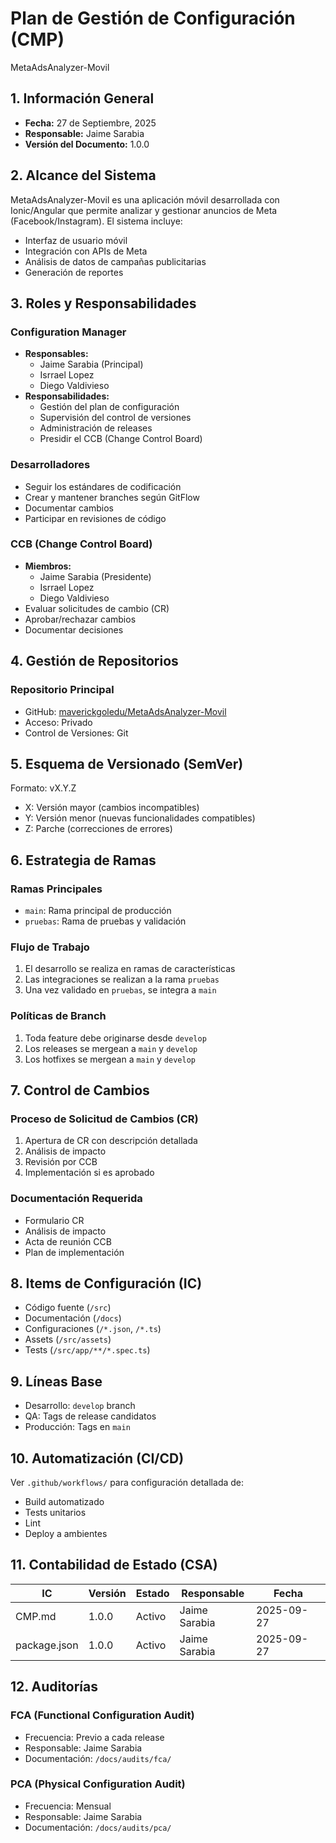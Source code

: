 # Plan de Gestión de Configuración (CMP)
MetaAdsAnalyzer-Movil

## 1. Información General
- **Fecha:** 27 de Septiembre, 2025
- **Responsable:** Jaime Sarabia
- **Versión del Documento:** 1.0.0

## 2. Alcance del Sistema
MetaAdsAnalyzer-Movil es una aplicación móvil desarrollada con Ionic/Angular que permite analizar y gestionar anuncios de Meta (Facebook/Instagram). El sistema incluye:
- Interfaz de usuario móvil
- Integración con APIs de Meta
- Análisis de datos de campañas publicitarias
- Generación de reportes

## 3. Roles y Responsabilidades
### Configuration Manager
- **Responsables:** 
  - Jaime Sarabia (Principal)
  - Isrrael Lopez
  - Diego Valdivieso
- **Responsabilidades:**
  - Gestión del plan de configuración
  - Supervisión del control de versiones
  - Administración de releases
  - Presidir el CCB (Change Control Board)

### Desarrolladores
- Seguir los estándares de codificación
- Crear y mantener branches según GitFlow
- Documentar cambios
- Participar en revisiones de código

### CCB (Change Control Board)
- **Miembros:**
  - Jaime Sarabia (Presidente)
  - Isrrael Lopez
  - Diego Valdivieso
- Evaluar solicitudes de cambio (CR)
- Aprobar/rechazar cambios
- Documentar decisiones

## 4. Gestión de Repositorios
### Repositorio Principal
- GitHub: [maverickgoledu/MetaAdsAnalyzer-Movil](https://github.com/maverickgoledu/MetaAdsAnalyzer-Movil)
- Acceso: Privado
- Control de Versiones: Git

## 5. Esquema de Versionado (SemVer)
Formato: vX.Y.Z
- X: Versión mayor (cambios incompatibles)
- Y: Versión menor (nuevas funcionalidades compatibles)
- Z: Parche (correcciones de errores)

## 6. Estrategia de Ramas
### Ramas Principales
- `main`: Rama principal de producción
- `pruebas`: Rama de pruebas y validación

### Flujo de Trabajo
1. El desarrollo se realiza en ramas de características
2. Las integraciones se realizan a la rama `pruebas`
3. Una vez validado en `pruebas`, se integra a `main`

### Políticas de Branch
1. Toda feature debe originarse desde `develop`
2. Los releases se mergean a `main` y `develop`
3. Los hotfixes se mergean a `main` y `develop`

## 7. Control de Cambios
### Proceso de Solicitud de Cambios (CR)
1. Apertura de CR con descripción detallada
2. Análisis de impacto
3. Revisión por CCB
4. Implementación si es aprobado

### Documentación Requerida
- Formulario CR
- Análisis de impacto
- Acta de reunión CCB
- Plan de implementación

## 8. Items de Configuración (IC)
- Código fuente (`/src`)
- Documentación (`/docs`)
- Configuraciones (`/*.json`, `/*.ts`)
- Assets (`/src/assets`)
- Tests (`/src/app/**/*.spec.ts`)

## 9. Líneas Base
- Desarrollo: `develop` branch
- QA: Tags de release candidatos
- Producción: Tags en `main`

## 10. Automatización (CI/CD)
Ver `.github/workflows/` para configuración detallada de:
- Build automatizado
- Tests unitarios
- Lint
- Deploy a ambientes

## 11. Contabilidad de Estado (CSA)
| IC | Versión | Estado | Responsable | Fecha |
|----|---------|---------|-------------|--------|
| CMP.md | 1.0.0 | Activo | Jaime Sarabia | 2025-09-27 |
| package.json | 1.0.0 | Activo | Jaime Sarabia | 2025-09-27 |

## 12. Auditorías
### FCA (Functional Configuration Audit)
- Frecuencia: Previo a cada release
- Responsable: Jaime Sarabia
- Documentación: `/docs/audits/fca/`

### PCA (Physical Configuration Audit)
- Frecuencia: Mensual
- Responsable: Jaime Sarabia
- Documentación: `/docs/audits/pca/`